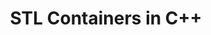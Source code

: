---
id: c++-STL-containers
title: STL Containers in C++
sidebar_label: STL Containers in C++
sidebar_position: 1
tags:
  [
    c++,
    programming,
    c++ STL,
    c++ standard template library,
    c++ STL containers
  ]
description: In this tutorial, we'll explore STL containers in C++. We'll cover the different types of Standard Template Library containers, including vectors, lists, deques, sets, maps, and more. You'll learn how to choose the appropriate container for your needs and how to use their various functions and methods. Understanding STL containers is essential for effective data management and manipulation in C++ programs, providing you with powerful tools to handle collections of data efficiently.
---